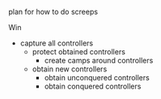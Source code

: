 plan for how to do screeps

Win
- capture all controllers
  - protect obtained controllers
    - create camps around controllers
  - obtain new controllers
    - obtain unconquered controllers
    - obtain conquered controllers
